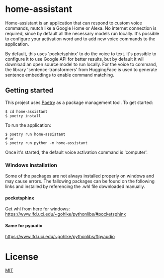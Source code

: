 # home-assistant
Home-assistant is an application that can respond to custom voice commands, mutch like a Google Home or Alexa. No internet connection is required, since by default all the necessary models run locally. It's possible to configure your activation word and to add new voice commands to the application. 

By default, this uses 'pocketsphinx' to do the voice to text. It's possible to configure it to use Google API for better results, but by default it will download an open source model to run locally. For the voice to command, the library 'sentence-transformers' from HuggingFace is used to generate sentence embeddings to enable command matching. 

## Getting started
This project uses [Poetry](https://python-poetry.org/docs/) as a package management tool. 
To get started:
```
$ cd home-assistant
$ poetry install
```
To run the application:
```
$ poetry run home-assistant
# or
$ poetry run python -m home-assistant
```
Once it's started, the default voice activation command is 'computer'. 

### Windows installation
Some of the packages are not always installed properly on windows and may cause errors. The fallowing packages can be found on the following links and installed by referencing the .whl file downloaded manually.
#### pocketsphinx
Get whl from here for windows:
https://www.lfd.uci.edu/~gohlke/pythonlibs/#pocketsphinx

#### Same for pyaudio
https://www.lfd.uci.edu/~gohlke/pythonlibs/#pyaudio

# License
[MIT](https://github.com/marued/home-assistant/blob/main/LICENSE)
